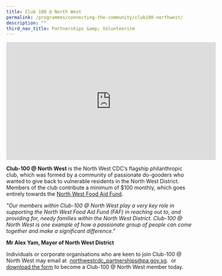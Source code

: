 ```yaml
---
title: Club 100 @ North West
permalink: /programmes/connecting-the-community/club100-northwest/
description: ""
third_nav_title: Partnerships &amp; Volunteerism
---
```

<iframe width="560" height="315" src="https://www.youtube.com/embed/gbKC8nvxS2w" title="YouTube video player" frameborder="0" allow="accelerometer; autoplay; clipboard-write; encrypted-media; gyroscope; picture-in-picture" allowfullscreen=""></iframe>

**Club-100 @ North West** is the North West CDC’s flagship philanthropic club, which was formed by a community of passionate
do-gooders who wanted to give back to vulnerable residents in the North West District. Members of the club contribute a minimum of $100 monthly, which goes entirely towards the [North West Food Aid Fund](https://northwest.cdc.gov.sg/programmes/assisting-the-needy/northwest-food-aid-fund).


*"Our members within Club-100 @ North West play a very key role in supporting the North West Food Aid Fund (FAF) in reaching out to, and providing for, needy families within the North West District. Club-100 @ North West is one example of how a passionate group of people can come together and make a significant difference."*
 
 **Mr Alex Yam, Mayor of North West District**
    
Individuals or corporate organisations who are keen to join Club-100 @ North West may email at  &nbsp;[northwestcdc\_partnerships@pa.gov.sg](mailto:northwestcdc_partnerships@pa.gov.sg).&nbsp; or [download the form](/files/club-100_donation_form_may21.pdf) to become a Club-100 @ North West member today.